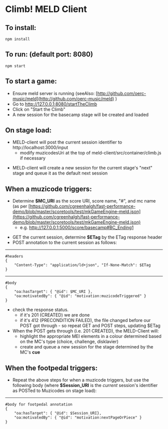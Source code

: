 Climb! MELD Client
===========
To install:
-----------
	npm install

To run: (default port: 8080)
----------------------------
	npm start

To start a game:
----------------
- 	Ensure meld server is running (seeAlso: [http://github.com/oerc-music/meld](http://github.com/oerc-music/meld) )
- 	Go to http://127.0.0.1:8080/startTheClimb
- 	Click on "Start the Climb"
- 	A new session for the basecamp stage will be created and loaded

On stage load:
--------------
- 	MELD-client will post the current session identifier to http://localhost:3000/input
	* modify muzicodesUri at the top of meld-client/src/container/climb.js if necessary
* MELD-client will create a new session for the current stage's "next" stage and queue it as the default next session

When a muzicode triggers:
-------------------------
- 	Determine **$MC_URI** as the score URI, score name, "#", and mc name (as per [https://github.com/cgreenhalgh/fast-performance-demo/blob/master/scoretools/test/mkGameEngine-meld.json](https://github.com/cgreenhalgh/fast-performance-demo/blob/master/scoretools/test/mkGameEngine-meld.json)
	* e.g. http://127.0.0.1:5000/score/basecamp#BC_Ending1
* 	 GET the current session, determine **$ETag** by the ETag response header
* 	 POST annotation to the current session as follows:

---------
	#headers
	{
		"Content-Type": "application/ld+json", "If-None-Match": $ETag
	}
---
	#body
	{
		"oa:hasTarget": { "@id": $MC_URI },
		"oa:motivatedBy": { "@id": "motivation:muzicodeTriggered" }
	}
	
* check the response status.
	* if it's 201 (CREATED) we are done
	* if it's 412 (PRECONDITION FAILED), the file changed before our POST got through - so repeat GET and POST steps, updating $ETag
* When the POST gets through (i.e. 201 CREATED), the MELD-Client will:
	* highlight the appropriate MEI elements in a colour determined based on the MC's type (choice, challenge, disklavier)
	* create and queue a new session for the stage determined by the MC's **cue**
	

When the footpedal triggers:
-------------------------------
-	 Repeat the above steps for when a muzicode triggers, but use the following body (where **$Session_URI** is the *current* session's identifier as POSTed to Muzicodes on stage load):

----
	#body for footpedal annotation
	{
		"oa:hasTarget": { "@id": $Session_URI},
		"oa:motivatedBy": { "@id": "motivation:nextPageOrPiece" }
	}
